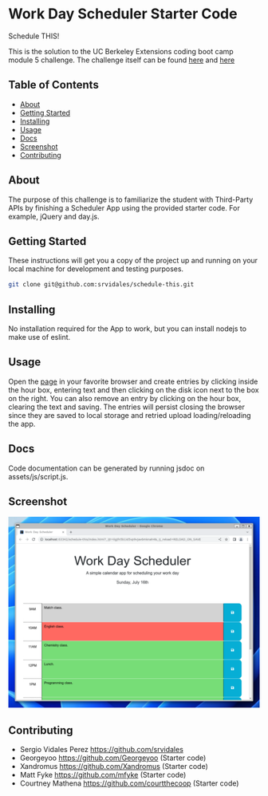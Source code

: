 # Work Day Scheduler Starter Code

Schedule THIS!

This is the solution to the UC Berkeley Extensions coding boot camp module 5 challenge.
The challenge itself can be
found [here](https://courses.bootcampspot.com/courses/3826/assignments/57161?module_item_id=1005432)
and [here](https://git.bootcampcontent.com/University-of-California---Berkeley/UCB-VIRT-FSF-PT-06-2023-U-LOLC/-/tree/main/05-Third-Party-APIs/02-Challenge.)

## Table of Contents

- [About](#about)
- [Getting Started](#getting-started)
- [Installing](#installing)
- [Usage](#usage)
- [Docs](#docs)
- [Screenshot](#screenshot)
- [Contributing](#contributing)

## About

The purpose of this challenge is to familiarize the student with Third-Party APIs by finishing a Scheduler App
using the provided starter code. For example, jQuery and day.js.

## Getting Started

These instructions will get you a copy of the project up and running on your local machine for development and testing
purposes.

```bash
git clone git@github.com:srvidales/schedule-this.git
```

## Installing

No installation required for the App to work, but you can install nodejs to make use of eslint. 

## Usage

Open the [page](https://srvidales.github.io/quizzer/) in your favorite browser and create entries by clicking inside
the hour box, entering text and then clicking on the disk icon next to the box on the right. You can also remove an
entry by clicking on the hour box, clearing the text and saving. The entries will persist closing the browser since
they are saved to local storage and retried upload loading/reloading the app.

## Docs

Code documentation can be generated by running jsdoc on assets/js/script.js.

## Screenshot

![screenshot](./screenshot.png)

## Contributing

- Sergio Vidales Perez <https://github.com/srvidales>
- Georgeyoo <https://github.com/Georgeyoo> (Starter code)
- Xandromus <https://github.com/Xandromus> (Starter code)
- Matt Fyke <https://github.com/mfyke> (Starter code)
- Courtney Mathena <https://github.com/courtthecoop> (Starter code)
